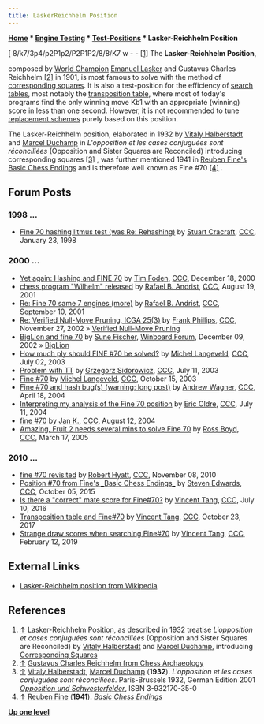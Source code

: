 ```yaml
---
title: LaskerReichhelm Position
---
```

**[Home](Home "Home") \* [Engine Testing](Engine_Testing "Engine Testing") \* [Test-Positions](Test_Positions "Test-Positions") \* Lasker-Reichhelm Position**



[ 8/k7/3p4/p2P1p2/P2P1P2/8/8/K7 w - - <a id="cite-note-1" href="#cite-ref-1">[1]</a>
The **Lasker-Reichhelm Position**,   

composed by [World Champion](https://en.wikipedia.org/wiki/World_chess_champion) [Emanuel Lasker](Mathematician#EmanuelLasker "Mathematician") and Gustavus Charles Reichhelm <a id="cite-note-2" href="#cite-ref-2">[2]</a> in 1901, is most famous to solve with the method of [corresponding squares](Corresponding_Squares "Corresponding Squares"). It is also a test-position for the efficiency of [search tables](Hash_Table#SearchTables "Hash Table"), most notably the [transposition table](Transposition_Table "Transposition Table"), where most of today's programs find the only winning move Kb1 with an appropriate (winning) score in less than one second. However, it is not recommended to tune [replacement schemes](Transposition_Table#ReplacementStrategies "Transposition Table") purely based on this position.


The Lasker-Reichhelm position, elaborated in 1932 by [Vitaly Halberstadt](https://en.wikipedia.org/wiki/Vitaly_Halberstadt) and [Marcel Duchamp](Category:Marcel_Duchamp "Category:Marcel Duchamp") in *L'opposition et les cases conjuguées sont réconciliées* (Opposition and Sister Squares are Reconciled) introducing corresponding squares <a id="cite-note-3" href="#cite-ref-3">[3]</a> , was further mentioned 1941 in [Reuben Fine's](https://en.wikipedia.org/wiki/Reuben_Fine) [Basic Chess Endings](https://en.wikipedia.org/wiki/Basic_Chess_Endings) and is therefore well known as Fine #70 <a id="cite-note-4" href="#cite-ref-4">[4]</a> . 


  




## Forum Posts


### 1998 ...


* [Fine 70 hashing litmus test (was Re: Rehashing)](https://www.stmintz.com/ccc/index.php?id=14581) by [Stuart Cracraft](Stuart_Cracraft "Stuart Cracraft"), [CCC](CCC "CCC"), January 23, 1998


### 2000 ...


* [Yet again: Hashing and FINE 70](https://www.stmintz.com/ccc/index.php?id=145417) by [Tim Foden](Tim_Foden "Tim Foden"), [CCC](CCC "CCC"), December 18, 2000
* [chess program "Wilhelm" released](https://www.stmintz.com/ccc/index.php?id=184365) by [Rafael B. Andrist](Rafael_B._Andrist "Rafael B. Andrist"), [CCC](CCC "CCC"), August 19, 2001
* [Re: Fine 70 same 7 engines (more)](https://www.stmintz.com/ccc/index.php?id=188245) by [Rafael B. Andrist](Rafael_B._Andrist "Rafael B. Andrist"), [CCC](CCC "CCC"), September 10, 2001
* [Re: Verified Null-Move Pruning, ICGA 25(3)](https://www.stmintz.com/ccc/index.php?id=267714) by [Frank Phillips](Frank_Phillips "Frank Phillips"), [CCC](CCC "CCC"), November 27, 2002 » [Verified Null-Move Pruning](Null_Move_Pruning#ZugzwangVerification "Null Move Pruning")
* [BigLion and fine 70](http://www.open-aurec.com/wbforum/viewtopic.php?f=18&t=40225) by [Sune Fischer](Sune_Fischer "Sune Fischer"), [Winboard Forum](Computer_Chess_Forums "Computer Chess Forums"), December 09, 2002 » [BigLion](BigLion "BigLion")
* [How much ply should FINE #70 be solved?](https://www.stmintz.com/ccc/index.php?id=304213) by [Michel Langeveld](Michel_Langeveld "Michel Langeveld"), [CCC](CCC "CCC"), July 02, 2003
* [Problem with TT](https://www.stmintz.com/ccc/index.php?id=305906) by [Grzegorz Sidorowicz](Grzegorz_Sidorowicz "Grzegorz Sidorowicz"), [CCC](CCC "CCC"), July 11, 2003
* [Fine #70](https://www.stmintz.com/ccc/index.php?id=321449) by [Michel Langeveld](Michel_Langeveld "Michel Langeveld"), [CCC](CCC "CCC"), October 15, 2003
* [Fine #70 and hash bug(s) (warning: long post)](https://www.stmintz.com/ccc/index.php?id=360601) by [Andrew Wagner](index.php?title=Andrew_Wagner&action=edit&redlink=1 "Andrew Wagner (page does not exist)"), [CCC](CCC "CCC"), April 18, 2004
* [Interpreting my analysis of the Fine 70 position](https://www.stmintz.com/ccc/index.php?id=375939) by [Eric Oldre](Eric_Oldre "Eric Oldre"), [CCC](CCC "CCC"), July 11, 2004
* [fine #70](https://www.stmintz.com/ccc/index.php?id=381979) by [Jan K.](index.php?title=Jan_Kaan&action=edit&redlink=1 "Jan Kaan (page does not exist)"), [CCC](CCC "CCC"), August 12, 2004
* [Amazing, Fruit 2 needs several mins to solve Fine 70](https://www.stmintz.com/ccc/index.php?id=417129) by [Ross Boyd](Ross_Boyd "Ross Boyd"), [CCC](CCC "CCC"), March 17, 2005


### 2010 ...


* [fine #70 revisited](http://www.talkchess.com/forum/viewtopic.php?t=36636) by [Robert Hyatt](Robert_Hyatt "Robert Hyatt"), [CCC](CCC "CCC"), November 08, 2010
* [Position #70 from Fine's \_Basic Chess Endings\_](http://www.talkchess.com/forum/viewtopic.php?t=57845) by [Steven Edwards](Steven_Edwards "Steven Edwards"), [CCC](CCC "CCC"), October 05, 2015
* [Is there a "correct" mate score for Fine#70?](http://www.talkchess.com/forum/viewtopic.php?t=60769) by [Vincent Tang](Vincent_Tang "Vincent Tang"), [CCC](CCC "CCC"), July 10, 2016
* [Transposition table and Fine#70](http://www.talkchess.com/forum/viewtopic.php?t=65526) by [Vincent Tang](Vincent_Tang "Vincent Tang"), [CCC](CCC "CCC"), October 23, 2017
* [Strange draw scores when searching Fine#70](http://www.talkchess.com/forum3/viewtopic.php?f=7&t=69889) by [Vincent Tang](Vincent_Tang "Vincent Tang"), [CCC](CCC "CCC"), February 12, 2019


## External Links


* [Lasker-Reichhelm position from Wikipedia](https://en.wikipedia.org/wiki/Corresponding_squares#Lasker-Reichhelm_position)


## References


1. <a id="cite-ref-1" href="#cite-note-1">↑</a> Lasker-Reichhelm Position, as described in 1932 treatise *L'opposition et cases conjuguées sont réconciliées* (Opposition and Sister Squares are Reconciled) by [Vitaly Halberstadt](https://en.wikipedia.org/wiki/Vitaly_Halberstadt) and [Marcel Duchamp](Category:Marcel_Duchamp "Category:Marcel Duchamp"), introducing [Corresponding Squares](Corresponding_Squares "Corresponding Squares")
2. <a id="cite-ref-2" href="#cite-note-2">↑</a> [Gustavus Charles Reichhelm from Chess Archaeology](http://www.chessarch.com/museum/draw/01_reichhelm.shtml)
3. <a id="cite-ref-3" href="#cite-note-3">↑</a> [Vitaly Halberstadt](https://en.wikipedia.org/wiki/Vitaly_Halberstadt), [Marcel Duchamp](Category:Marcel_Duchamp "Category:Marcel Duchamp") (**1932**). *L'opposition et les cases conjuguées sont réconciliées*.
Paris-Brussels 1932, German Edition 2001 *[Opposition und Schwesterfelder](http://www.buecher-nach-isbn.info/3-608/3608500359-Opposition-und-Schwesterfelder-Marcel-Duchamp-Vitali-Halberstadt-3-608-50035-9.html)*, ISBN 3-932170-35-0
4. <a id="cite-ref-4" href="#cite-note-4">↑</a> [Reuben Fine](https://en.wikipedia.org/wiki/Reuben_Fine) (**1941**). *[Basic Chess Endings](https://en.wikipedia.org/wiki/Basic_Chess_Endings)*

**[Up one level](Test_Positions "Test-Positions")**







 
